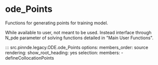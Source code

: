 # ode_Points

Functions for generating points for training model.

While available to user, not meant to be used. Instead interface through
N_pde parameter of solving functions detailed in "Main User Functions".

::: src.pinnde.legacy.ODE.ode_Points
    options:
        members_order: source
    rendering:
      show_root_heading: yes
    selection:
      members:
        - defineCollocationPoints